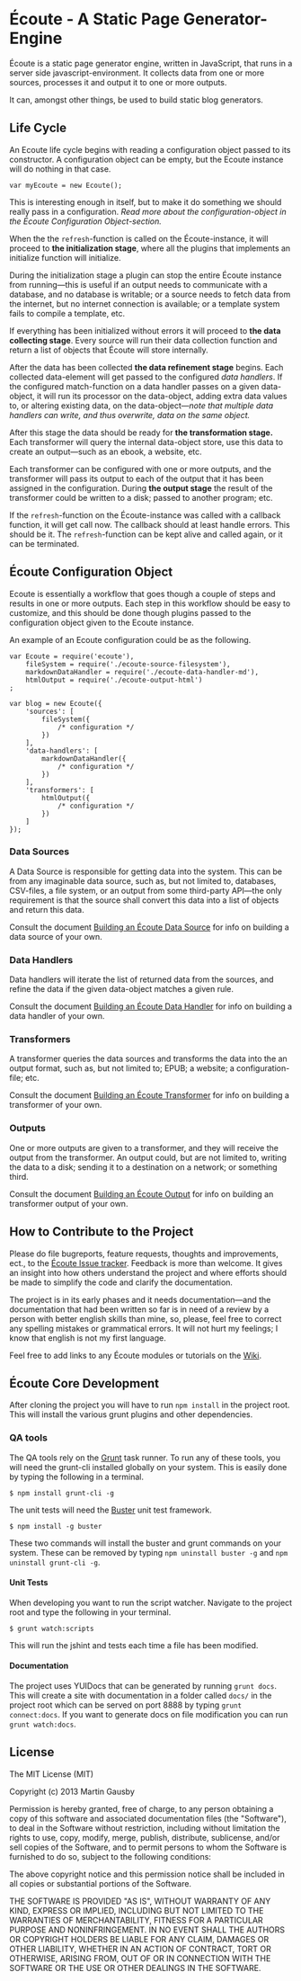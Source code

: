 # Écoute - A Static Page Generator-Engine
Écoute is a static page generator engine, written in JavaScript, that runs in a server side javascript-environment. It collects data from one or more sources, processes it and output it to one or more outputs.

It can, amongst other things, be used to build static blog generators.


## Life Cycle
An Ecoute life cycle begins with reading a configuration object passed to its constructor. A configuration object can be empty, but the Ecoute instance will do nothing in that case.

    var myEcoute = new Ecoute();

This is interesting enough in itself, but to make it do something we should really pass in a configuration. *Read more about the configuration-object in the Écoute Configuration Object-section.*

When the the `refresh`-function is called on the Écoute-instance, it will proceed to **the initialization stage**, where all the plugins that implements an initialize function will initialize.

During the initialization stage a plugin can stop the entire Écoute instance from running—this is useful if an output needs to communicate with a database, and no database is writable; or a source needs to fetch data from the internet, but no internet connection is available; or a template system fails to compile a template, etc.

If everything has been initialized without errors it will proceed to **the data collecting stage**. Every source will run their data collection function and return a list of objects that Écoute will store internally.

After the data has been collected **the data refinement stage** begins. Each collected data-element will get passed to the configured *data handlers*. If the configured match-function on a data handler passes on a given data-object, it will run its processor on the data-object, adding extra data values to, or altering existing data, on the data-object—*note that multiple data handlers can write, and thus overwrite, data on the same object.*

After this stage the data should be ready for **the transformation stage.** Each transformer will query the internal data-object store, use this data to create an output—such as an ebook, a website, etc.

Each transformer can be configured with one or more outputs, and the transformer will pass its output to each of the output that it has been assigned in the configuration. During **the output stage** the result of the transformer could be written to a disk; passed to another program; etc.

If the `refresh`-function on the Écoute-instance was called with a callback function, it will get call now. The callback should at least handle errors. This should be it. The `refresh`-function can be kept alive and called again, or it can be terminated.


## Écoute Configuration Object
Ecoute is essentially a workflow that goes though a couple of steps and results in one or more outputs. Each step in this workflow should be easy to customize, and this should be done though plugins passed to the configuration object given to the Ecoute instance.

An example of an Ecoute configuration could be as the following.

    var Ecoute = require('ecoute'),
        fileSystem = require('./ecoute-source-filesystem'),
        markdownDataHandler = require('./ecoute-data-handler-md'),
        htmlOutput = require('./ecoute-output-html')
    ;

    var blog = new Ecoute({
        'sources': [
            fileSystem({
                /* configuration */
            })
        ],
        'data-handlers': [
            markdownDataHandler({
                /* configuration */
            })
        ],
        'transformers': [
            htmlOutput({
                /* configuration */
            })
        ]
    });


### Data Sources
A Data Source is responsible for getting data into the system. This can be from any imaginable data source, such as, but not limited to, databases, CSV-files, a file system, or an output from some third-party API—the only requirement is that the source shall convert this data into a list of objects and return this data.

Consult the document [Building an Écoute Data Source](documentation/building-an-ecoute-data-source.md) for info on building a data source of your own.


### Data Handlers
Data handlers will iterate the list of returned data from the sources, and refine the data if the given data-object matches a given rule.

Consult the document [Building an Écoute Data Handler](documentation/building-an-ecoute-data-handler.md) for info on building a data handler of your own.


### Transformers
A transformer queries the data sources and transforms the data into the an output format, such as, but not limited to; EPUB; a website; a configuration-file; etc.

Consult the document [Building an Écoute Transformer](documentation/building-an-ecoute-transformer.md) for info on building a transformer of your own.


### Outputs
One or more outputs are given to a transformer, and they will receive the output from the transformer. An output could, but are not limited to, writing the data to a disk; sending it to a destination on a network; or something third.

Consult the document [Building an Écoute Output](documentation/building-an-ecoute-output.md) for info on building an transformer output of your own.


## How to Contribute to the Project
Please do file bugreports, feature requests, thoughts and improvements, ect., to the [Écoute Issue tracker][issue-tracker]. Feedback is more than welcome. It gives an insight into how others understand the project and where efforts should be made to simplify the code and clarify the documentation.

[issue-tracker]: https://github.com/gausby/ecoute/issues

The project is in its early phases and it needs documentation—and the documentation that had been written so far is in need of a review by a person with better english skills than mine, so, please, feel free to correct any spelling mistakes or grammatical errors. It will not hurt my feelings; I know that english is not my first language.

Feel free to add links to any Écoute modules or tutorials on the [Wiki][wiki].

[wiki]: https://github.com/gausby/ecoute/wiki/


## Écoute Core Development
After cloning the project you will have to run `npm install` in the project root. This will install the various grunt plugins and other dependencies.


### QA tools
The QA tools rely on the [Grunt](http://gruntjs.com) task runner. To run any of these tools, you will need the grunt-cli installed globally on your system. This is easily done by typing the following in a terminal.

    $ npm install grunt-cli -g

The unit tests will need the [Buster](http://busterjs.org/) unit test framework.

    $ npm install -g buster

These two commands will install the buster and grunt commands on your system. These can be removed by typing `npm uninstall buster -g` and `npm uninstall grunt-cli -g`.


#### Unit Tests
When developing you want to run the script watcher. Navigate to the project root and type the following in your terminal.

    $ grunt watch:scripts

This will run the jshint and tests each time a file has been modified.


#### Documentation
The project uses YUIDocs that can be generated by running `grunt docs`. This will create a site with documentation in a folder called `docs/` in the project root which can be served on port 8888 by typing `grunt connect:docs`. If you want to generate docs on file modification you can run `grunt watch:docs`.


## License
The MIT License (MIT)

Copyright (c) 2013 Martin Gausby

Permission is hereby granted, free of charge, to any person obtaining a copy of this software and associated documentation files (the "Software"), to deal in the Software without restriction, including without limitation the rights to use, copy, modify, merge, publish, distribute, sublicense, and/or sell copies of the Software, and to permit persons to whom the Software is furnished to do so, subject to the following conditions:

The above copyright notice and this permission notice shall be included in all copies or substantial portions of the Software.

THE SOFTWARE IS PROVIDED "AS IS", WITHOUT WARRANTY OF ANY KIND, EXPRESS OR IMPLIED, INCLUDING BUT NOT LIMITED TO THE WARRANTIES OF MERCHANTABILITY, FITNESS FOR A PARTICULAR PURPOSE AND NONINFRINGEMENT. IN NO EVENT SHALL THE AUTHORS OR COPYRIGHT HOLDERS BE LIABLE FOR ANY CLAIM, DAMAGES OR OTHER LIABILITY, WHETHER IN AN ACTION OF CONTRACT, TORT OR OTHERWISE, ARISING FROM, OUT OF OR IN CONNECTION WITH THE SOFTWARE OR THE USE OR OTHER DEALINGS IN THE SOFTWARE.
